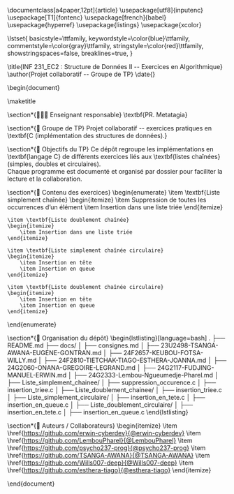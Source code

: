 \documentclass[a4paper,12pt]{article}
\usepackage[utf8]{inputenc}
\usepackage[T1]{fontenc}
\usepackage[french]{babel}
\usepackage{hyperref}
\usepackage{listings}
\usepackage{xcolor}

\lstset{
    basicstyle=\ttfamily,
    keywordstyle=\color{blue}\ttfamily,
    commentstyle=\color{gray}\ttfamily,
    stringstyle=\color{red}\ttfamily,
    showstringspaces=false,
    breaklines=true,
}

\title{INF 231\_EC2 : Structure de Données II -- Exercices en Algorithmique}
\author{Projet collaboratif -- Groupe de TP}
\date{}

\begin{document}

\maketitle

\section*{👨🏾‍🏫 Enseignant responsable}
\textbf{PR. Metatagia}

\section*{👥 Groupe de TP}
Projet collaboratif -- exercices pratiques en \textbf{C (implémentation des structures de données).}

\section*{📌 Objectifs du TP}
Ce dépôt regroupe les implémentations en \textbf{langage C} de différents exercices liés aux \textbf{listes chaînées} (simples, doubles et circulaires).  
Chaque programme est documenté et organisé par dossier pour faciliter la lecture et la collaboration.

\section*{📂 Contenu des exercices}
\begin{enumerate}
    \item \textbf{Liste simplement chaînée}
    \begin{itemize}
        \item Suppression de toutes les occurrences d’un élément
        \item Insertion dans une liste triée
    \end{itemize}

    \item \textbf{Liste doublement chaînée}
    \begin{itemize}
        \item Insertion dans une liste triée
    \end{itemize}

    \item \textbf{Liste simplement chaînée circulaire}
    \begin{itemize}
        \item Insertion en tête
        \item Insertion en queue
    \end{itemize}

    \item \textbf{Liste doublement chaînée circulaire}
    \begin{itemize}
        \item Insertion en tête
        \item Insertion en queue
    \end{itemize}
\end{enumerate}

\section*{📖 Organisation du dépôt}
\begin{lstlisting}[language=bash]
.
├── README.md
├── docs/
│   ├── consignes.md
│   ├── 23U2498-TSANGA-AWANA-EUGENE-GONTRAN.md
│   ├── 24F2657-KEUBOU-FOTSA-WILLY.md
│   ├── 24F2810-TIETCHAK-TIAGO-ESTHERA-JOANNA.md
│   ├── 24G2060-ONANA-GREGOIRE-LEGRAND.md
│   ├── 24G2117-FUDJING-MANUEL-ERWIN.md
│   ├── 24G2333-Lembou-Ngueumedje-Pharel.md
│
├── Liste_simplement_chainee/
│   ├── suppression_occurence.c
│   ├── insertion_triee.c
│
├── Liste_doublement_chainee/
│   ├── insertion_triee.c
│
├── Liste_simplement_circulaire/
│   ├── insertion_en_tete.c
│   ├── insertion_en_queue.c
│
├── Liste_doublement_circulaire/
│   ├── insertion_en_tete.c
│   ├── insertion_en_queue.c
\end{lstlisting}

\section*{👤 Auteurs / Collaborateurs}
\begin{itemize}
    \item \href{https://github.com/erwin-cyberdev}{@erwin-cyberdev}
    \item \href{https://github.com/LembouPharel}{@LembouPharel}
    \item \href{https://github.com/psycho237-prog}{@psycho237-prog}
    \item \href{https://github.com/TSANGA-AWANA}{@TSANGA-AWANA}
    \item \href{https://github.com/Wills007-deep}{@Wills007-deep}
    \item \href{https://github.com/esthera-tiago}{@esthera-tiago}
\end{itemize}

\end{document}
